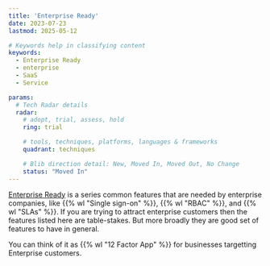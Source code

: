 ```yaml
---
title: 'Enterprise Ready'
date: 2023-07-23
lastmod: 2025-05-12

# Keywords help in classifying content
keywords:
  - Enterprise Ready
  - enterprise
  - SaaS
  - Service

params:
  # Tech Radar details
  radar:
    # adopt, trial, assess, hold
    ring: trial

    # tools, techniques, platforms, languages & frameworks
    quadrant: techniques

    # Blib direction detail: New, Moved In, Moved Out, No Change
    status: "Moved In"
---
```


[Enterprise Ready](https://www.enterpriseready.io/) is a series common features that are needed by enterprise companies, like {{% wl "Single sign-on" %}}, {{% wl "RBAC" %}}, and {{% wl "SLAs" %}}.  If you are trying to attract enterprise customers then the features listed here are table-stakes.  But more broadly they are good set of features to have in general.

You can think of it as {{% wl "12 Factor App" %}} for businesses targetting Enterprise customers.

<!--more-->
